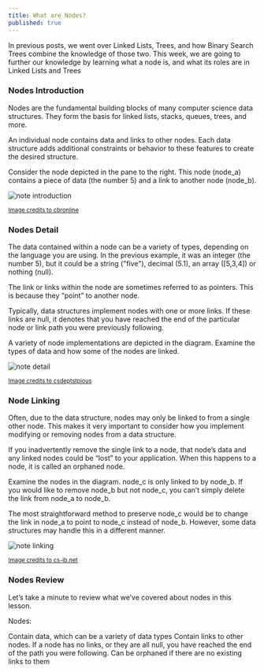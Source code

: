 ```yaml
---
title: What are Nodes?
published: true
---
```


In previous posts, we went over Linked Lists, Trees, and how Binary Search Trees combine the knowledge of those two. This week, we are going to further our knowledge by learning what a node is, and what its roles are in Linked Lists and Trees

### Nodes Introduction
Nodes are the fundamental building blocks of many computer science data structures. They form the basis for linked lists, stacks, queues, trees, and more.

An individual node contains data and links to other nodes. Each data structure adds additional constraints or behavior to these features to create the desired structure.

Consider the node depicted in the pane to the right. This node (node_a) contains a piece of data (the number 5) and a link to another node (node_b).

![note introduction](https://www.cbronline.com/wp-content/uploads/2016/06/nodes.gif)

<sub>[Image credits to cbronline](https://www.cbronline.com/what-is/what-is-a-node-4927877/)</sub>

### Nodes Detail
The data contained within a node can be a variety of types, depending on the language you are using. In the previous example, it was an integer (the number 5), but it could be a string ("five"), decimal (5.1), an array ([5,3,4]) or nothing (null).

The link or links within the node are sometimes referred to as pointers. This is because they “point” to another node.

Typically, data structures implement nodes with one or more links. If these links are null, it denotes that you have reached the end of the particular node or link path you were previously following.

A variety of node implementations are depicted in the diagram. Examine the types of data and how some of the nodes are linked.

![note detail](https://2.bp.blogspot.com/-vcCzX3XkX54/Vp27RvNFZ3I/AAAAAAAAALQ/IPVH00Fd0Vw/s1600/treesimg1.png)

<sub>[Image credits to csdeptstpious](http://csdeptstpious.blogspot.com/2016/01/trees-terminology.html)</sub>

### Node Linking
Often, due to the data structure, nodes may only be linked to from a single other node. This makes it very important to consider how you implement modifying or removing nodes from a data structure.

If you inadvertently remove the single link to a node, that node’s data and any linked nodes could be “lost” to your application. When this happens to a node, it is called an orphaned node.

Examine the nodes in the diagram. node_c is only linked to by node_b. If you would like to remove node_b but not node_c, you can’t simply delete the link from node_a to node_b.

The most straightforward method to preserve node_c would be to change the link in node_a to point to node_c instead of node_b. However, some data structures may handle this in a different manner.

![note linking](https://www.cs-ib.net/assets/img/adding-node-linked-list-1.jpg)

<sub>[Image credits to cs-ib.net](https://www.cs-ib.net/sections/05-05-linked-lists.html)</sub>

### Nodes Review
Let’s take a minute to review what we’ve covered about nodes in this lesson.

Nodes:

Contain data, which can be a variety of data types
Contain links to other nodes. If a node has no links, or they are all null, you have reached the end of the path you were following.
Can be orphaned if there are no existing links to them
